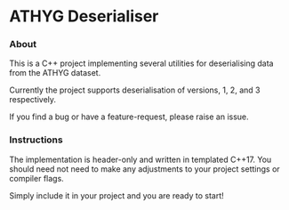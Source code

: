 # ATHYG Deserialiser

### About

This is a C++ project implementing several utilities for deserialising data from the ATHYG dataset.

Currently the project supports deserialisation of versions, 1, 2, and 3 respectively.

If you find a bug or have a feature-request, please raise an issue.

### Instructions

The implementation is header-only and written in templated C++17. You should need not need to make any adjustments to your project settings or compiler flags. 

Simply include it in your project and you are ready to start!